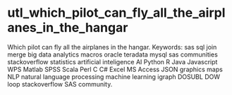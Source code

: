 # utl_which_pilot_can_fly_all_the_airplanes_in_the_hangar
Which pilot can fly all the airplanes in the hangar. Keywords: sas sql join merge big data analytics macros oracle teradata mysql sas communities stackoverflow statistics artificial inteligence AI Python R Java Javascript WPS Matlab SPSS Scala Perl C C# Excel MS Access JSON graphics maps NLP natural language processing machine learning igraph DOSUBL DOW loop stackoverflow SAS community.
